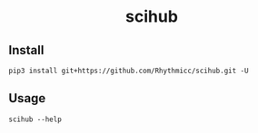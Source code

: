<h1 style="text-align: center"> scihub </h1>

## Install

```shell
pip3 install git+https://github.com/Rhythmicc/scihub.git -U
```

## Usage

```shell
scihub --help
```

